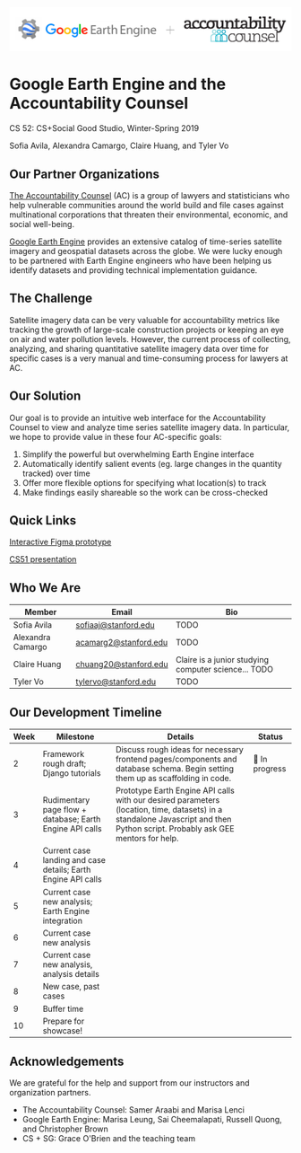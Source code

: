 <p align="center">
  <img src="https://github.com/cs52-2019/google/blob/master/temp_logo.png" alt="Google Earth Engine and the Accountability Counsel"/>
</p>

# Google Earth Engine and the Accountability Counsel
CS 52: CS+Social Good Studio, Winter-Spring 2019

Sofia Avila, Alexandra Camargo, Claire Huang, and Tyler Vo

## Our Partner Organizations
[The Accountability Counsel](https://www.accountabilitycounsel.org/) (AC) is a group of lawyers and statisticians who help vulnerable communities around the world build and file cases against multinational corporations that threaten their environmental, economic, and social well-being. 

[Google Earth Engine](https://earthengine.google.com/) provides an extensive catalog of time-series satellite imagery and geospatial datasets across the globe. We were lucky enough to be partnered with Earth Engine engineers who have been helping us identify datasets and providing technical implementation guidance.

## The Challenge
Satellite imagery data can be very valuable for accountability metrics like tracking the growth of large-scale construction projects or keeping an eye on air and water pollution levels. However, the current process of collecting, analyzing, and sharing quantitative satellite imagery data over time for specific cases is a very manual and time-consuming process for lawyers at AC. 

## Our Solution
Our goal is to provide an intuitive web interface for the Accountability Counsel to view and analyze time series satellite imagery data. In particular, we hope to provide value in these four AC-specific goals:
1. Simplify the powerful but overwhelming Earth Engine interface 
2. Automatically identify salient events (eg. large changes in the quantity tracked) over time
3. Offer more flexible options for specifying what location(s) to track
4. Make findings easily shareable so the work can be cross-checked

## Quick Links
[Interactive Figma prototype](https://www.figma.com/proto/JHZ6CaGjb9IBcORsEWrL4nFR/web?node-id=0%3A1&scaling=min-zoom)

[CS51 presentation](https://docs.google.com/presentation/d/1LnlvJOncs7SnwMAQpzZ96tvWfnK6VdE5UDYbA1yWgUA/edit?usp=sharing)

## Who We Are
Member | Email | Bio
--- | --- | ---
Sofia Avila | sofiaaj@stanford.edu | TODO
Alexandra Camargo | acamarg2@stanford.edu | TODO
Claire Huang | chuang20@stanford.edu | Claire is a junior studying computer science... TODO
Tyler Vo | tylervo@stanford.edu | TODO

## Our Development Timeline
Week | Milestone | Details | Status
--- | --- | --- | ---
2 | Framework rough draft; Django tutorials | Discuss rough ideas for necessary frontend pages/components and database schema. Begin setting them up as scaffolding in code. | :construction: In progress
3 | Rudimentary page flow + database; Earth Engine API calls | Prototype Earth Engine API calls with our desired parameters (location, time, datasets) in a standalone Javascript and then Python script. Probably ask GEE mentors for help. |
4 | Current case landing and case details; Earth Engine API calls |  |
5 | Current case new analysis; Earth Engine integration | |
6 | Current case new analysis | |
7 | Current case new analysis, analysis details | |
8 | New case, past cases | |
9 | Buffer time | |
10 | Prepare for showcase! | |

## Acknowledgements
We are grateful for the help and support from our instructors and organization partners.
* The Accountability Counsel: Samer Araabi and Marisa Lenci
* Google Earth Engine: Marisa Leung, Sai Cheemalapati, Russell Quong, and Christopher Brown
* CS + SG: Grace O'Brien and the teaching team
